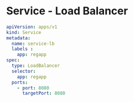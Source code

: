 # Service - Load Balancer
```yml
apiVersion: apps/v1
kind: Service
metadata: 
  name: service-lb 
  labels : 
    app: regapp
spec: 
  type: LoadBalancer
  selector:  
    app: regapp 
  ports:
    - port: 8080
      targetPort: 8080
```
